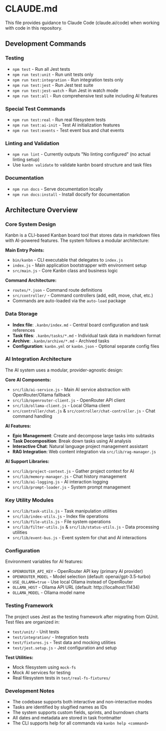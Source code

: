 # CLAUDE.md

This file provides guidance to Claude Code (claude.ai/code) when working with code in this repository.

## Development Commands

### Testing
- `npm test` - Run all Jest tests
- `npm run test:unit` - Run unit tests only
- `npm run test:integration` - Run integration tests only
- `npm run test:jest` - Run Jest test suite
- `npm run test:jest-watch` - Run Jest in watch mode
- `npm run test:all` - Run comprehensive test suite including AI features

### Special Test Commands
- `npm run test:real` - Run real filesystem tests
- `npm run test:ai-init` - Test AI initialization features
- `npm run test:events` - Test event bus and chat events

### Linting and Validation
- `npm run lint` - Currently outputs "No linting configured" (no actual linting setup)
- Use `kanbn validate` to validate kanbn board structure and task files

### Documentation
- `npm run docs` - Serve documentation locally
- `npm run docs:install` - Install docsify for documentation

## Architecture Overview

### Core System Design
Kanbn is a CLI-based Kanban board tool that stores data in markdown files with AI-powered features. The system follows a modular architecture:

**Main Entry Points:**
- `bin/kanbn` - CLI executable that delegates to `index.js`
- `index.js` - Main application bootstrapper with environment setup
- `src/main.js` - Core Kanbn class and business logic

**Command Architecture:**
- `routes/*.json` - Command route definitions
- `src/controller/` - Command controllers (add, edit, move, chat, etc.)
- Commands are auto-loaded via the `auto-load` package

### Data Storage
- **Index file**: `.kanbn/index.md` - Central board configuration and task references
- **Task files**: `.kanbn/tasks/*.md` - Individual task data in markdown format  
- **Archive**: `.kanbn/archive/*.md` - Archived tasks
- **Configuration**: `kanbn.yml` or `kanbn.json` - Optional separate config files

### AI Integration Architecture
The AI system uses a modular, provider-agnostic design:

**Core AI Components:**
- `src/lib/ai-service.js` - Main AI service abstraction with OpenRouter/Ollama fallback
- `src/lib/openrouter-client.js` - OpenRouter API client
- `src/lib/ollama-client.js` - Local Ollama client
- `src/controller/chat.js` & `src/controller/chat-controller.js` - Chat command handling

**AI Features:**
- **Epic Management**: Create and decompose large tasks into subtasks
- **Task Decomposition**: Break down tasks using AI analysis
- **Interactive Chat**: Natural language project management assistant
- **RAG Integration**: Web content integration via `src/lib/rag-manager.js`

**AI Support Libraries:**
- `src/lib/project-context.js` - Gather project context for AI
- `src/lib/memory-manager.js` - Chat history management
- `src/lib/ai-logging.js` - AI interaction logging
- `src/lib/prompt-loader.js` - System prompt management

### Key Utility Modules
- `src/lib/task-utils.js` - Task manipulation utilities
- `src/lib/index-utils.js` - Index file operations
- `src/lib/file-utils.js` - File system operations
- `src/lib/filter-utils.js` & `src/lib/status-utils.js` - Data processing utilities
- `src/lib/event-bus.js` - Event system for chat and AI interactions

### Configuration
Environment variables for AI features:
- `OPENROUTER_API_KEY` - OpenRouter API key (primary AI provider)
- `OPENROUTER_MODEL` - Model selection (default: openai/gpt-3.5-turbo)  
- `USE_OLLAMA=true` - Use local Ollama instead of OpenRouter
- `OLLAMA_HOST` - Ollama API URL (default: http://localhost:11434)
- `OLLAMA_MODEL` - Ollama model name

### Testing Framework
The project uses Jest as the testing framework after migrating from QUnit. Test files are organized in:
- `test/unit/` - Unit tests
- `test/integration/` - Integration tests
- `test/fixtures.js` - Test data and mocking utilities
- `test/jest.setup.js` - Jest configuration and setup

**Test Utilities:**
- Mock filesystem using `mock-fs`
- Mock AI services for testing
- Real filesystem tests in `test/real-fs-fixtures/`

### Development Notes
- The codebase supports both interactive and non-interactive modes
- Tasks are identified by slugified names as IDs
- The system supports custom fields, sprints, and burndown charts
- All dates and metadata are stored in task frontmatter
- The CLI supports help for all commands via `kanbn help <command>`